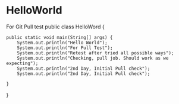 # HelloWorld
For Git Pull test
public class HelloWord {

	public static void main(String[] args) {
		System.out.println("Hello World");
		System.out.println("For Pull Test");
		System.out.println("Retest after tried all possible ways");
		System.out.println("Checking, pull job. Should work as we expecting");
		System.out.println("2nd Day, Initial Pull check");
		System.out.println("2nd Day, Initial Pull check");

	}

}
